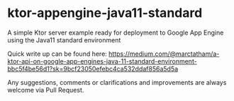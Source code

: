# ktor-appengine-java11-standard
A simple Ktor server example ready for deployment to Google App Engine using the Java11 standard environment

Quick write up can be found here: 
https://medium.com/@marctatham/a-ktor-api-on-google-app-engines-java-11-standard-environment-bbc5f4be56d1?sk=9bcf23050efebc4ca532ddaf856a5d5a

Any suggestions, comments or clarifications and improvements are always welcome via Pull Request.
